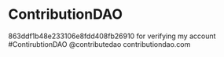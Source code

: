 # ContributionDAO
863ddf1b48e233106e8fdd408fb26910 for verifying my account #ContirubtionDAO @contributedao contributiondao.com
